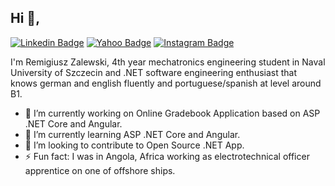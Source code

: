 ## Hi 👋, 
[![Linkedin Badge](https://img.shields.io/badge/-RemigiuszZalewski-blue?style=flat-square&logo=Linkedin&logoColor=white&link=https://www.linkedin.com/in/remigiusz-zalewski-15a4a819a/)](https://www.linkedin.com/in/remigiusz-zalewski-15a4a819a/)
[![Yahoo Badge](https://img.shields.io/badge/e--mail-remigiuszzalewski%40yahoo.com-blueviolet)](mailto:remigiuszzalewski@yahoo.com)
[![Instagram Badge](https://img.shields.io/badge/instagram-fullstackdevgram-green)](https://www.instagram.com/fullstackdevgram/)

I'm Remigiusz Zalewski, 4th year mechatronics engineering student in Naval University of Szczecin and .NET software engineering enthusiast that knows german and english fluently and portuguese/spanish at level around B1.

- 🔭 I’m currently working on Online Gradebook Application based on ASP .NET Core and Angular.
- 🌱 I’m currently learning ASP .NET Core and Angular.
- 👯 I’m looking to contribute to Open Source .NET App.
- ⚡ Fun fact: I was in Angola, Africa working as electrotechnical officer apprentice on one of offshore ships.
